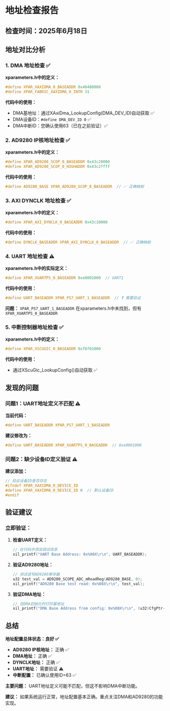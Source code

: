 # 地址检查报告

## 检查时间：2025年6月18日

## 地址对比分析

### 1. DMA 地址检查 ✅

**xparameters.h中的定义：**
```c
#define XPAR_XAXIDMA_0_BASEADDR 0x40400000
#define XPAR_FABRIC_XAXIDMA_0_INTR 31
```

**代码中的使用：**
- DMA基地址：通过XAxiDma_LookupConfig(DMA_DEV_ID)自动获取 ✅
- DMA设备ID：`#define DMA_DEV_ID 0` ✅
- DMA中断ID：您确认使用63（已在之前验证）✅

### 2. AD9280 IP核地址检查 ✅

**xparameters.h中的定义：**
```c
#define XPAR_AD9280_SCOP_0_BASEADDR 0x43c20000
#define XPAR_AD9280_SCOP_0_HIGHADDR 0x43c2ffff
```

**代码中的使用：**
```c
#define AD9280_BASE XPAR_AD9280_SCOP_0_BASEADDR  // ✅ 正确映射
```

### 3. AXI DYNCLK 地址检查 ✅

**xparameters.h中的定义：**
```c
#define XPAR_AXI_DYNCLK_0_BASEADDR 0x43c10000
```

**代码中的使用：**
```c
#define DYNCLK_BASEADDR XPAR_AXI_DYNCLK_0_BASEADDR  // ✅ 正确映射
```

### 4. UART 地址检查 ⚠️

**xparameters.h中的实际定义：**
```c
#define XPAR_XUARTPS_0_BASEADDR 0xe0001000  // UART1
```

**代码中的使用：**
```c
#define UART_BASEADDR XPAR_PS7_UART_1_BASEADDR  // ❓ 需要验证
```

**问题：** `XPAR_PS7_UART_1_BASEADDR` 在xparameters.h中未找到，但有 `XPAR_XUARTPS_0_BASEADDR`

### 5. 中断控制器地址检查 ✅

**xparameters.h中的定义：**
```c
#define XPAR_XSCUGIC_0_BASEADDR 0xf8f01000
```

**代码中的使用：**
- 通过XScuGic_LookupConfig()自动获取 ✅

## 发现的问题

### 问题1：UART地址定义不匹配 ⚠️

**当前代码：**
```c
#define UART_BASEADDR XPAR_PS7_UART_1_BASEADDR
```

**建议修改为：**
```c
#define UART_BASEADDR XPAR_XUARTPS_0_BASEADDR  // 0xe0001000
```

### 问题2：缺少设备ID定义验证 ⚠️

**建议添加：**
```c
// 验证设备ID是否存在
#ifndef XPAR_XAXIDMA_0_DEVICE_ID
#define XPAR_XAXIDMA_0_DEVICE_ID 0  // 默认设备ID
#endif
```

## 验证建议

### 立即验证：

1. **检查UART定义：**
   ```c
   // 在代码中添加调试信息
   xil_printf("UART Base Address: 0x%08X\r\n", UART_BASEADDR);
   ```

2. **验证AD9280地址：**
   ```c
   // 测试读写AD9280寄存器
   u32 test_val = AD9280_SCOPE_ADC_mReadReg(AD9280_BASE, 0);
   xil_printf("AD9280 Base test read: 0x%08X\r\n", test_val);
   ```

3. **验证DMA地址：**
   ```c
   // 在DMA初始化时打印基地址
   xil_printf("DMA Base Address from config: 0x%08X\r\n", (u32)CfgPtr->BaseAddr);
   ```

## 总结

**地址配置总体状态：良好 ✅**

- **AD9280 IP核地址：** 正确 ✅
- **DMA地址：** 正确 ✅  
- **DYNCLK地址：** 正确 ✅
- **UART地址：** 需要验证 ⚠️
- **中断配置：** 已确认使用ID=63 ✅

**主要问题：** UART地址定义可能不匹配，但这不影响DMA中断功能。

**建议：** 如果系统运行正常，地址配置基本正确。重点关注DMA和AD9280的功能实现。
